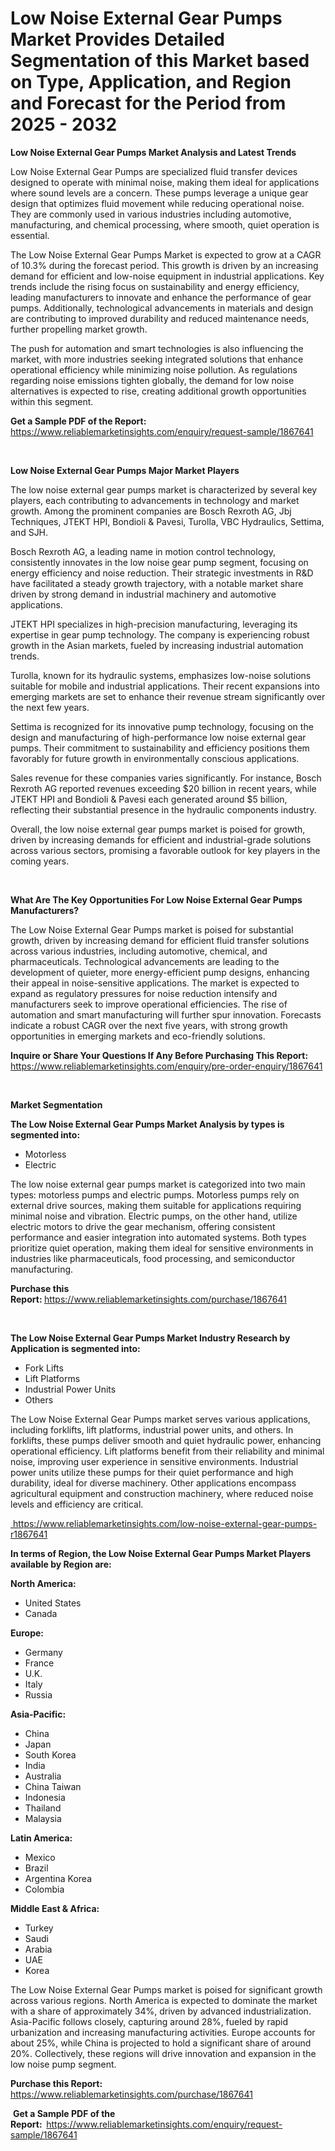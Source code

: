 <p><h1>Low Noise External Gear Pumps Market Provides Detailed Segmentation of this Market based on Type, Application, and Region and Forecast for the Period from 2025 - 2032</h1></p><p><strong>Low Noise External Gear Pumps Market Analysis and Latest Trends</strong></p>
<p><p>Low Noise External Gear Pumps are specialized fluid transfer devices designed to operate with minimal noise, making them ideal for applications where sound levels are a concern. These pumps leverage a unique gear design that optimizes fluid movement while reducing operational noise. They are commonly used in various industries including automotive, manufacturing, and chemical processing, where smooth, quiet operation is essential.</p><p>The Low Noise External Gear Pumps Market is expected to grow at a CAGR of 10.3% during the forecast period. This growth is driven by an increasing demand for efficient and low-noise equipment in industrial applications. Key trends include the rising focus on sustainability and energy efficiency, leading manufacturers to innovate and enhance the performance of gear pumps. Additionally, technological advancements in materials and design are contributing to improved durability and reduced maintenance needs, further propelling market growth.</p><p>The push for automation and smart technologies is also influencing the market, with more industries seeking integrated solutions that enhance operational efficiency while minimizing noise pollution. As regulations regarding noise emissions tighten globally, the demand for low noise alternatives is expected to rise, creating additional growth opportunities within this segment.</p></p>
<p><strong>Get a Sample PDF of the Report:&nbsp;</strong> <a href="https://www.reliablemarketinsights.com/enquiry/request-sample/1867641?utm_campaign=3517&utm_medium=2&utm_source=Github&utm_content=ia&utm_term=12042025&utm_id=low-noise-external-gear-pumps">https://www.reliablemarketinsights.com/enquiry/request-sample/1867641</a></p>
<p>&nbsp;</p>
<p><strong>Low Noise External Gear Pumps Major Market Players</strong></p>
<p><p>The low noise external gear pumps market is characterized by several key players, each contributing to advancements in technology and market growth. Among the prominent companies are Bosch Rexroth AG, Jbj Techniques, JTEKT HPI, Bondioli & Pavesi, Turolla, VBC Hydraulics, Settima, and SJH.</p><p>Bosch Rexroth AG, a leading name in motion control technology, consistently innovates in the low noise gear pump segment, focusing on energy efficiency and noise reduction. Their strategic investments in R&D have facilitated a steady growth trajectory, with a notable market share driven by strong demand in industrial machinery and automotive applications.</p><p>JTEKT HPI specializes in high-precision manufacturing, leveraging its expertise in gear pump technology. The company is experiencing robust growth in the Asian markets, fueled by increasing industrial automation trends.</p><p>Turolla, known for its hydraulic systems, emphasizes low-noise solutions suitable for mobile and industrial applications. Their recent expansions into emerging markets are set to enhance their revenue stream significantly over the next few years.</p><p>Settima is recognized for its innovative pump technology, focusing on the design and manufacturing of high-performance low noise external gear pumps. Their commitment to sustainability and efficiency positions them favorably for future growth in environmentally conscious applications.</p><p>Sales revenue for these companies varies significantly. For instance, Bosch Rexroth AG reported revenues exceeding $20 billion in recent years, while JTEKT HPI and Bondioli & Pavesi each generated around $5 billion, reflecting their substantial presence in the hydraulic components industry.</p><p>Overall, the low noise external gear pumps market is poised for growth, driven by increasing demands for efficient and industrial-grade solutions across various sectors, promising a favorable outlook for key players in the coming years.</p></p>
<p>&nbsp;</p>
<p><strong>What Are The Key Opportunities For Low Noise External Gear Pumps Manufacturers?</strong></p>
<p><p>The Low Noise External Gear Pumps market is poised for substantial growth, driven by increasing demand for efficient fluid transfer solutions across various industries, including automotive, chemical, and pharmaceuticals. Technological advancements are leading to the development of quieter, more energy-efficient pump designs, enhancing their appeal in noise-sensitive applications. The market is expected to expand as regulatory pressures for noise reduction intensify and manufacturers seek to improve operational efficiencies. The rise of automation and smart manufacturing will further spur innovation. Forecasts indicate a robust CAGR over the next five years, with strong growth opportunities in emerging markets and eco-friendly solutions.</p></p>
<p><strong>Inquire or Share Your Questions If Any Before Purchasing This Report:</strong> <a href="https://www.reliablemarketinsights.com/enquiry/pre-order-enquiry/1867641?utm_campaign=3517&utm_medium=2&utm_source=Github&utm_content=ia&utm_term=12042025&utm_id=low-noise-external-gear-pumps">https://www.reliablemarketinsights.com/enquiry/pre-order-enquiry/1867641</a></p>
<p>&nbsp;</p>
<p><strong>Market Segmentation</strong></p>
<p><strong>The Low Noise External Gear Pumps Market Analysis by types is segmented into:</strong></p>
<p><ul><li>Motorless</li><li>Electric</li></ul></p>
<p><p>The low noise external gear pumps market is categorized into two main types: motorless pumps and electric pumps. Motorless pumps rely on external drive sources, making them suitable for applications requiring minimal noise and vibration. Electric pumps, on the other hand, utilize electric motors to drive the gear mechanism, offering consistent performance and easier integration into automated systems. Both types prioritize quiet operation, making them ideal for sensitive environments in industries like pharmaceuticals, food processing, and semiconductor manufacturing.</p></p>
<p><strong>Purchase this Report:&nbsp;</strong><a href="https://www.reliablemarketinsights.com/purchase/1867641?utm_campaign=3517&utm_medium=2&utm_source=Github&utm_content=ia&utm_term=12042025&utm_id=low-noise-external-gear-pumps">https://www.reliablemarketinsights.com/purchase/1867641</a></p>
<p>&nbsp;</p>
<p><strong>The Low Noise External Gear Pumps Market Industry Research by Application is segmented into:</strong></p>
<p><ul><li>Fork Lifts</li><li>Lift Platforms</li><li>Industrial Power Units</li><li>Others</li></ul></p>
<p><p>The Low Noise External Gear Pumps market serves various applications, including forklifts, lift platforms, industrial power units, and others. In forklifts, these pumps deliver smooth and quiet hydraulic power, enhancing operational efficiency. Lift platforms benefit from their reliability and minimal noise, improving user experience in sensitive environments. Industrial power units utilize these pumps for their quiet performance and high durability, ideal for diverse machinery. Other applications encompass agricultural equipment and construction machinery, where reduced noise levels and efficiency are critical.</p></p>
<p><a href="https://www.reliablemarketinsights.com/low-noise-external-gear-pumps-r1867641?utm_campaign=3517&utm_medium=2&utm_source=Github&utm_content=ia&utm_term=12042025&utm_id=low-noise-external-gear-pumps">&nbsp;https://www.reliablemarketinsights.com/low-noise-external-gear-pumps-r1867641</a></p>
<p><strong>In terms of Region, the Low Noise External Gear Pumps Market Players available by Region are:</strong></p>
<p>
    <p> <strong> North America: </strong>
        <ul>
            <li>United States</li>
            <li>Canada</li>
        </ul>
        </p> 
    <p> <strong> Europe: </strong>
        <ul>
            <li>Germany</li>
            <li>France</li>
            <li>U.K.</li>
            <li>Italy</li>
            <li>Russia</li>
        </ul>
        </p> 
    <p> <strong> Asia-Pacific: </strong>
        <ul>
            <li>China</li>
            <li>Japan</li>
            <li>South Korea</li>
            <li>India</li>
            <li>Australia</li>
            <li>China Taiwan</li>
            <li>Indonesia</li>
            <li>Thailand</li>
            <li>Malaysia</li>
        </ul>
        </p> 
    <p> <strong> Latin America: </strong>
        <ul>
            <li>Mexico</li>
            <li>Brazil</li>
            <li>Argentina Korea</li>
            <li>Colombia</li>
        </ul>
        </p> 
    <p> <strong> Middle East & Africa: </strong>
        <ul>
            <li>Turkey</li>
            <li>Saudi</li>
            <li>Arabia</li>
            <li>UAE</li>
            <li>Korea</li>
        </ul>
    </p>
    </p>
<p><p>The Low Noise External Gear Pumps market is poised for significant growth across various regions. North America is expected to dominate the market with a share of approximately 34%, driven by advanced industrialization. Asia-Pacific follows closely, capturing around 28%, fueled by rapid urbanization and increasing manufacturing activities. Europe accounts for about 25%, while China is projected to hold a significant share of around 20%. Collectively, these regions will drive innovation and expansion in the low noise pump segment.</p></p>
<p><strong>Purchase this Report: </strong><a href="https://www.reliablemarketinsights.com/purchase/1867641?utm_campaign=3517&utm_medium=2&utm_source=Github&utm_content=ia&utm_term=12042025&utm_id=low-noise-external-gear-pumps">https://www.reliablemarketinsights.com/purchase/1867641</a></p>
<p>&nbsp;<strong>Get a Sample PDF of the Report:&nbsp;&nbsp;</strong><a href="https://www.reliablemarketinsights.com/enquiry/request-sample/1867641?utm_campaign=3517&utm_medium=2&utm_source=Github&utm_content=ia&utm_term=12042025&utm_id=low-noise-external-gear-pumps">https://www.reliablemarketinsights.com/enquiry/request-sample/1867641</a></p>
<p><strong></strong></p>
<p><p></p><p></p><p></p></p>